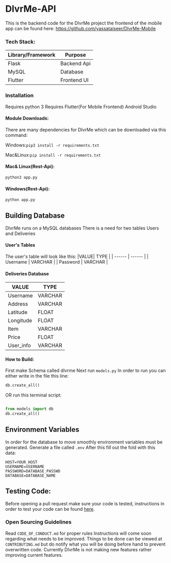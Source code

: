 
# DlvrMe-API

This is the backend code for the DlvrMe project the frontend of the mobile app can be found 
here: https://github.com/yassataiseer/DlvrMe-Mobile
### Tech Stack:
|Library/Framework| Purpose |
| ------ | ------ |
| Flask | Backend Api |
| MySQL | Database |
| Flutter| Frontend UI |


### Installation
Requires python 3
Requires Flutter(For Mobile Frontend)
Android Studio
#### Module Downloads:
There are many dependencies for DlvrMe which can be downloaded via this command:

Windows:```pip3 install -r requirements.txt```

Mac&Linux:```pip install -r requirements.txt```

#### Mac& Linux(Rest-Api):
```sh
python3 app.py
```
#### Windows(Rest-Api):
``` sh
python app.py
```

## Building Database
DlvrMe runs on a MySQL databases
There is a need for two tables Users and Deliveries

#### User's Tables
The user's table will look like this:
|VALUE| TYPE  |
| ------ | ------ |
| Username | VARCHAR |
| Password | VARCHAR |

#### Deliveries Database
| VALUE  | TYPE |
| ------ | ------ |
| Username | VARCHAR |
| Address | VARCHAR |
| Latitude | FLOAT |
| Longitude | FLOAT |
| Item | VARCHAR |
| Price | FLOAT |
| User_info | VARCHAR |

#### How to Build:
First make Schema called dlvrme
Next run ``` models.py ```
In order to run you can either write in the file this line:
```py 
db.create_all()
 ```
OR run this terminal script:
```py

from models import db
db.create_all()
````

## Environment Variables
In order for the database to move smoothly environment variables must be generated.
Generate a file called ``` .env ```
After this fill out the fold with this data:
```.env
HOST=YOUR_HOST
USERNAME=USERNAME
PASSWORD=DATABASE_PASSWD
DATABASE=DATABASE_NAME
```

## Testing Code:
Before opening a pull request make sure your code is tested, instructions 
in order to test your code can be found [here](https://github.com/yassataiseer/DlvrMe-API/tree/master/tests).

### Open Sourcing Guidelines
Read ```CODE_OF_CONDUCT.md``` for proper rules
Instructions will come soon regarding what needs
to be improved.
Things to be done can be viewed at  ```CONTRIBUTING.md``` but do notify what
you will be doing before hand to prevent overwritten code.
Currently DlvrMe is not making new features rather improving current features.



